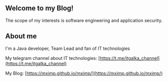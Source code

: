 ## Welcome to my Blog!

The scope of my interests is software engineering and application security.   

## About me

I'm a Java developer, Team Lead and fan of IT technologies

My telegram channel about IT technologies: [https://t.me/itgalka_channel](https://t.me/itgalka_channel)

My Blog: [https://mximp.github.io/mximp/](https://mximp.github.io/mximp/)
